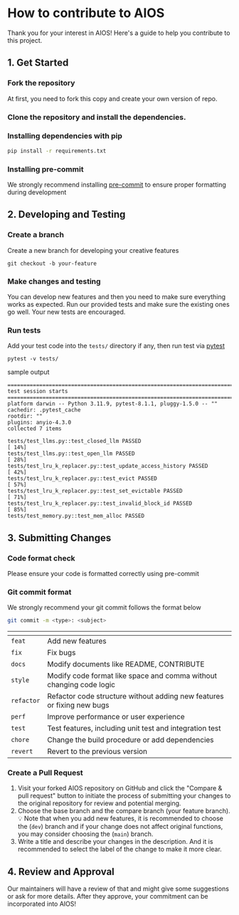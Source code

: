 # How to contribute to AIOS
Thank you for your interest in AIOS!
Here's a guide to help you contribute to this project.

## 1. Get Started
### Fork the repository

At first, you need to fork this copy and create your own version of repo.

### Clone the repository and install the dependencies.

### Installing dependencies with pip
```bash
pip install -r requirements.txt
```

### Installing pre-commit
We strongly recommend installing [pre-commit](https://pre-commit.com/) to ensure proper formatting during development

## 2. Developing and Testing
### Create a branch

Create a new branch for developing your creative features

```shell
git checkout -b your-feature
```

### Make changes and testing

You can develop new features and then you need to make sure everything works as expected. Run our provided tests and make sure the existing ones go well. Your new tests are encouraged.

### Run tests

Add your test code into the `tests/` directory if any, then run test via [pytest](https://docs.pytest.org/en/8.0.x/)
```
pytest -v tests/
```
sample output
```
============================================================================================================================= test session starts ==============================================================================================================================
platform darwin -- Python 3.11.9, pytest-8.1.1, pluggy-1.5.0 -- ""
cachedir: .pytest_cache
rootdir: ""
plugins: anyio-4.3.0
collected 7 items                                                                                                                                                                                                                                                              

tests/test_llms.py::test_closed_llm PASSED                                                                                                                                                                                                                               [ 14%]
tests/test_llms.py::test_open_llm PASSED                                                                                                                                                                                                                                 [ 28%]
tests/test_lru_k_replacer.py::test_update_access_history PASSED                                                                                                                                                                                                          [ 42%]
tests/test_lru_k_replacer.py::test_evict PASSED                                                                                                                                                                                                                          [ 57%]
tests/test_lru_k_replacer.py::test_set_evictable PASSED                                                                                                                                                                                                                  [ 71%]
tests/test_lru_k_replacer.py::test_invalid_block_id PASSED                                                                                                                                                                                                               [ 85%]
tests/test_memory.py::test_mem_alloc PASSED  
```

## 3. Submitting Changes

### Code format check
Please ensure your code is formatted correctly using pre-commit

### Git commit format
We strongly recommend your git commit follows the format below
```bash
git commit -m <type>: <subject>
```

| <type> | <subject>                                     |
|-------------|--------------------------------------------------|
| `feat`      | Add new features                                 |
| `fix`       | Fix bugs                                         |
| `docs`      | Modify documents like README, CONTRIBUTE         |
| `style`     | Modify code format like space and comma without changing code logic |
| `refactor`  | Refactor code structure without adding new features or fixing new bugs |
| `perf`      | Improve performance or user experience                              |
| `test`      | Test features, including unit test and integration test |
| `chore`     | Change the build procedure or add dependencies   |
| `revert`    | Revert to the previous version                   |

### Create a Pull Request

1. Visit your forked AIOS repository on GitHub and click the "Compare & pull request" button to initiate the process of submitting your changes to the original repository for review and potential merging.
2. Choose the base branch and the compare branch (your feature branch).💡 Note that when you add new features, it is recommended to choose the (`dev`) branch and if your change does not affect original functions, you may consider choosing the (`main`) branch.
3. Write a title and describe your changes in the description. And it is recommended to select the label of the change to make it more clear.

## 4. Review and Approval
Our maintainers will have a review of that and might give some suggestions or ask for more details. After they approve, your commitment can be incorporated into AIOS!

